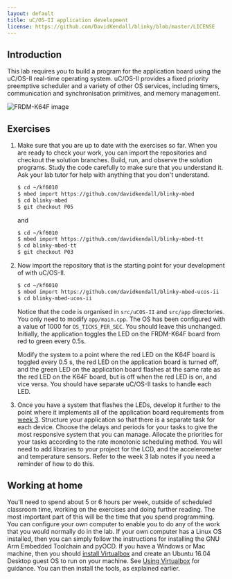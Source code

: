 ```yaml
---
layout: default
title: uC/OS-II application development
license: https://github.com/DavidKendall/blinky/blob/master/LICENSE
---
```


## Introduction

<p class="lead">
This lab requires you to build a program for the application board using
the uC/OS-II real-time operating system. uC/OS-II provides a fixed
priority preemptive scheduler and a variety of other OS services,
including timers, communication and synchronisation primitives, and memory
management.
</p>

<img src="assets/images/appshield.png" alt="FRDM-K64F image" class="img-responsive center-block"/>

## Exercises

1. Make sure that you are up to date with the exercises so far. When you are 
   ready to check your work, you can import the repositories and checkout the 
   solution branches. Build, run, and observe the solution programs. Study the
   code carefully to make sure that you understand it. Ask your lab tutor for
   help with anything that you don't understand.

   ```sh
   $ cd ~/kf6010
   $ mbed import https://github.com/davidkendall/blinky-mbed
   $ cd blinky-mbed
   $ git checkout P05
   ```
   and

   ```sh
   $ cd ~/kf6010
   $ mbed import https://github.com/davidkendall/blinky-mbed-tt
   $ cd blinky-mbed-tt
   $ git checkout P03
   ```

1. Now import the repository that is the starting point for your development of
   with uC/OS-II.

   ```sh
   $ cd ~/kf6010
   $ mbed import https://github.com/davidkendall/blinky-mbed-ucos-ii
   $ cd blinky-mbed-ucos-ii
   ```
   Notice that the code is organised in `src/uCOS-II` and `src/app`
   directories. You only need to modify `app/main.cpp`. The OS has
   been configured with a value of 1000 for `OS_TICKS_PER_SEC`. You
   should leave this unchanged. Initially, the application toggles the
   LED on the FRDM-K64F board from red to green every 0.5s. 

   Modify the system to a point where the red LED on the K64F board is
   toggled every 0.5 s, the red LED on the application board is turned off, and
   the green LED on the application board flashes at the same rate as the red
   LED on the K64F board, but is off when the red LED is on, and vice versa.
   You should have separate uC/OS-II tasks to handle each LED.

1. Once you have a system that flashes the LEDs, develop it
   further to the point where it implements all of the application board
   requirements from [week 3](L03.html). Structure your application so that
   there is a separate task for each device. Choose the
   delays and periods for your tasks to give the most responsive system
   that you can manage. Allocate the priorities for your tasks according to the
   rate monotonic scheduling method. You will need to add libraries to your project
   for the LCD, and the accelerometer and temperature sensors. Refer to
   the week 3 lab notes if you need a reminder of how to do this.

## Working at home

You'll need to spend about 5 or 6 hours per week, outside of scheduled
classroom time, working on the exercises and doing further reading. The most
important part of this will be the time that you spend programming. You can
configure your own computer to enable you to do any of the work that you would
normally do in the lab. If your own computer has a Linux OS installed, then you
can simply follow the instructions for installing the GNU Arm Embedded
Toolchain and pyOCD.  If you have a Windows or Mac machine, then you should
[install Virtualbox](https://www.virtualbox.org/manual/ch02.html) and create an
Ubuntu 16.04 Desktop guest OS to run on your machine. See [Using
Virtualbox](http://hesabu.net/kf4005/L01.html#using-virtualbox) for guidance.
You can then install the tools, as explained earlier.


